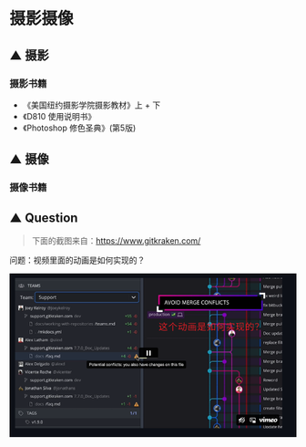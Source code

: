 # 摄影摄像

## ▲ 摄影

### 摄影书籍

- 《美国纽约摄影学院摄影教材》上 + 下
- 《D810 使用说明书》
- 《Photoshop 修色圣典》(第5版)

## ▲ 摄像

### 摄像书籍







##  ▲ Question

> 下面的截图来自：https://www.gitkraken.com/

问题：视频里面的动画是如何实现的？

![image-20230601135942806](readme.assets/image-20230601135942806.png)